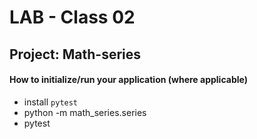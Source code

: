 # LAB - Class 02

## Project: Math-series

#### How to initialize/run your application (where applicable)

- install `pytest`
- python -m math_series.series
- pytest


